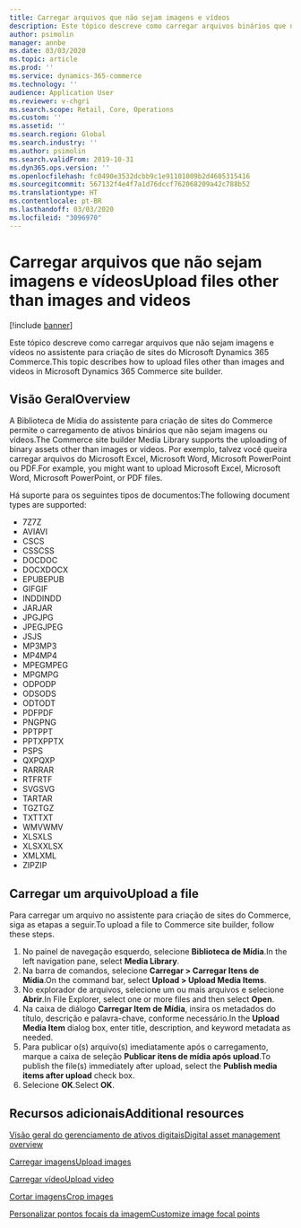 ```yaml
---
title: Carregar arquivos que não sejam imagens e vídeos
description: Este tópico descreve como carregar arquivos binários que não sejam imagens e vídeos no assistente para criação de sites do Microsoft Dynamics 365 Commerce.
author: psimolin
manager: annbe
ms.date: 03/03/2020
ms.topic: article
ms.prod: ''
ms.service: dynamics-365-commerce
ms.technology: ''
audience: Application User
ms.reviewer: v-chgri
ms.search.scope: Retail, Core, Operations
ms.custom: ''
ms.assetid: ''
ms.search.region: Global
ms.search.industry: ''
ms.author: psimolin
ms.search.validFrom: 2019-10-31
ms.dyn365.ops.version: ''
ms.openlocfilehash: fc0490e3532dcbb9c1e91101009b2d4605315416
ms.sourcegitcommit: 567132f4e4f7a1d76dccf762068209a42c788b52
ms.translationtype: HT
ms.contentlocale: pt-BR
ms.lasthandoff: 03/03/2020
ms.locfileid: "3096970"
---
```

# <a name="upload-files-other-than-images-and-videos"></a><span data-ttu-id="b9516-103">Carregar arquivos que não sejam imagens e vídeos</span><span class="sxs-lookup"><span data-stu-id="b9516-103">Upload files other than images and videos</span></span>

[!include [banner](includes/banner.md)]

<span data-ttu-id="b9516-104">Este tópico descreve como carregar arquivos que não sejam imagens e vídeos no assistente para criação de sites do Microsoft Dynamics 365 Commerce.</span><span class="sxs-lookup"><span data-stu-id="b9516-104">This topic describes how to upload files other than images and videos in Microsoft Dynamics 365 Commerce site builder.</span></span>

## <a name="overview"></a><span data-ttu-id="b9516-105">Visão Geral</span><span class="sxs-lookup"><span data-stu-id="b9516-105">Overview</span></span>

<span data-ttu-id="b9516-106">A Biblioteca de Mídia do assistente para criação de sites do Commerce permite o carregamento de ativos binários que não sejam imagens ou vídeos.</span><span class="sxs-lookup"><span data-stu-id="b9516-106">The Commerce site builder Media Library supports the uploading of binary assets other than images or videos.</span></span> <span data-ttu-id="b9516-107">Por exemplo, talvez você queira carregar arquivos do Microsoft Excel, Microsoft Word, Microsoft PowerPoint ou PDF.</span><span class="sxs-lookup"><span data-stu-id="b9516-107">For example, you might want to upload Microsoft Excel, Microsoft Word, Microsoft PowerPoint, or PDF files.</span></span>

<span data-ttu-id="b9516-108">Há suporte para os seguintes tipos de documentos:</span><span class="sxs-lookup"><span data-stu-id="b9516-108">The following document types are supported:</span></span>
- <span data-ttu-id="b9516-109">7Z</span><span class="sxs-lookup"><span data-stu-id="b9516-109">7Z</span></span>
- <span data-ttu-id="b9516-110">AVI</span><span class="sxs-lookup"><span data-stu-id="b9516-110">AVI</span></span>
- <span data-ttu-id="b9516-111">CS</span><span class="sxs-lookup"><span data-stu-id="b9516-111">CS</span></span>
- <span data-ttu-id="b9516-112">CSS</span><span class="sxs-lookup"><span data-stu-id="b9516-112">CSS</span></span>
- <span data-ttu-id="b9516-113">DOC</span><span class="sxs-lookup"><span data-stu-id="b9516-113">DOC</span></span>
- <span data-ttu-id="b9516-114">DOCX</span><span class="sxs-lookup"><span data-stu-id="b9516-114">DOCX</span></span>
- <span data-ttu-id="b9516-115">EPUB</span><span class="sxs-lookup"><span data-stu-id="b9516-115">EPUB</span></span>
- <span data-ttu-id="b9516-116">GIF</span><span class="sxs-lookup"><span data-stu-id="b9516-116">GIF</span></span>
- <span data-ttu-id="b9516-117">INDD</span><span class="sxs-lookup"><span data-stu-id="b9516-117">INDD</span></span>
- <span data-ttu-id="b9516-118">JAR</span><span class="sxs-lookup"><span data-stu-id="b9516-118">JAR</span></span>
- <span data-ttu-id="b9516-119">JPG</span><span class="sxs-lookup"><span data-stu-id="b9516-119">JPG</span></span>
- <span data-ttu-id="b9516-120">JPEG</span><span class="sxs-lookup"><span data-stu-id="b9516-120">JPEG</span></span>
- <span data-ttu-id="b9516-121">JS</span><span class="sxs-lookup"><span data-stu-id="b9516-121">JS</span></span>
- <span data-ttu-id="b9516-122">MP3</span><span class="sxs-lookup"><span data-stu-id="b9516-122">MP3</span></span>
- <span data-ttu-id="b9516-123">MP4</span><span class="sxs-lookup"><span data-stu-id="b9516-123">MP4</span></span>
- <span data-ttu-id="b9516-124">MPEG</span><span class="sxs-lookup"><span data-stu-id="b9516-124">MPEG</span></span>
- <span data-ttu-id="b9516-125">MPG</span><span class="sxs-lookup"><span data-stu-id="b9516-125">MPG</span></span>
- <span data-ttu-id="b9516-126">ODP</span><span class="sxs-lookup"><span data-stu-id="b9516-126">ODP</span></span>
- <span data-ttu-id="b9516-127">ODS</span><span class="sxs-lookup"><span data-stu-id="b9516-127">ODS</span></span>
- <span data-ttu-id="b9516-128">ODT</span><span class="sxs-lookup"><span data-stu-id="b9516-128">ODT</span></span>
- <span data-ttu-id="b9516-129">PDF</span><span class="sxs-lookup"><span data-stu-id="b9516-129">PDF</span></span>
- <span data-ttu-id="b9516-130">PNG</span><span class="sxs-lookup"><span data-stu-id="b9516-130">PNG</span></span>
- <span data-ttu-id="b9516-131">PPT</span><span class="sxs-lookup"><span data-stu-id="b9516-131">PPT</span></span>
- <span data-ttu-id="b9516-132">PPTX</span><span class="sxs-lookup"><span data-stu-id="b9516-132">PPTX</span></span>
- <span data-ttu-id="b9516-133">PS</span><span class="sxs-lookup"><span data-stu-id="b9516-133">PS</span></span>
- <span data-ttu-id="b9516-134">QXP</span><span class="sxs-lookup"><span data-stu-id="b9516-134">QXP</span></span>
- <span data-ttu-id="b9516-135">RAR</span><span class="sxs-lookup"><span data-stu-id="b9516-135">RAR</span></span>
- <span data-ttu-id="b9516-136">RTF</span><span class="sxs-lookup"><span data-stu-id="b9516-136">RTF</span></span>
- <span data-ttu-id="b9516-137">SVG</span><span class="sxs-lookup"><span data-stu-id="b9516-137">SVG</span></span>
- <span data-ttu-id="b9516-138">TAR</span><span class="sxs-lookup"><span data-stu-id="b9516-138">TAR</span></span>
- <span data-ttu-id="b9516-139">TGZ</span><span class="sxs-lookup"><span data-stu-id="b9516-139">TGZ</span></span>
- <span data-ttu-id="b9516-140">TXT</span><span class="sxs-lookup"><span data-stu-id="b9516-140">TXT</span></span>
- <span data-ttu-id="b9516-141">WMV</span><span class="sxs-lookup"><span data-stu-id="b9516-141">WMV</span></span>
- <span data-ttu-id="b9516-142">XLS</span><span class="sxs-lookup"><span data-stu-id="b9516-142">XLS</span></span>
- <span data-ttu-id="b9516-143">XLSX</span><span class="sxs-lookup"><span data-stu-id="b9516-143">XLSX</span></span>
- <span data-ttu-id="b9516-144">XML</span><span class="sxs-lookup"><span data-stu-id="b9516-144">XML</span></span>
- <span data-ttu-id="b9516-145">ZIP</span><span class="sxs-lookup"><span data-stu-id="b9516-145">ZIP</span></span>

## <a name="upload-a-file"></a><span data-ttu-id="b9516-146">Carregar um arquivo</span><span class="sxs-lookup"><span data-stu-id="b9516-146">Upload a file</span></span>

<span data-ttu-id="b9516-147">Para carregar um arquivo no assistente para criação de sites do Commerce, siga as etapas a seguir.</span><span class="sxs-lookup"><span data-stu-id="b9516-147">To upload a file to Commerce site builder, follow these steps.</span></span>

1. <span data-ttu-id="b9516-148">No painel de navegação esquerdo, selecione **Biblioteca de Mídia**.</span><span class="sxs-lookup"><span data-stu-id="b9516-148">In the left navigation pane, select **Media Library**.</span></span>
1. <span data-ttu-id="b9516-149">Na barra de comandos, selecione **Carregar \> Carregar Itens de Mídia**.</span><span class="sxs-lookup"><span data-stu-id="b9516-149">On the command bar, select **Upload \> Upload Media Items**.</span></span>
1. <span data-ttu-id="b9516-150">No explorador de arquivos, selecione um ou mais arquivos e selecione **Abrir**.</span><span class="sxs-lookup"><span data-stu-id="b9516-150">In File Explorer, select one or more files and then select **Open**.</span></span>
1. <span data-ttu-id="b9516-151">Na caixa de diálogo **Carregar Item de Mídia**, insira os metadados do título, descrição e palavra-chave, conforme necessário.</span><span class="sxs-lookup"><span data-stu-id="b9516-151">In the **Upload Media Item** dialog box, enter title, description, and keyword metadata as needed.</span></span>
1. <span data-ttu-id="b9516-152">Para publicar o(s) arquivo(s) imediatamente após o carregamento, marque a caixa de seleção **Publicar itens de mídia após upload**.</span><span class="sxs-lookup"><span data-stu-id="b9516-152">To publish the file(s) immediately after upload, select the **Publish media items after upload** check box.</span></span>
1. <span data-ttu-id="b9516-153">Selecione **OK**.</span><span class="sxs-lookup"><span data-stu-id="b9516-153">Select **OK**.</span></span>

## <a name="additional-resources"></a><span data-ttu-id="b9516-154">Recursos adicionais</span><span class="sxs-lookup"><span data-stu-id="b9516-154">Additional resources</span></span>

[<span data-ttu-id="b9516-155">Visão geral do gerenciamento de ativos digitais</span><span class="sxs-lookup"><span data-stu-id="b9516-155">Digital asset management overview</span></span>](dam-overview.md)

[<span data-ttu-id="b9516-156">Carregar imagens</span><span class="sxs-lookup"><span data-stu-id="b9516-156">Upload images</span></span>](dam-upload-images.md)

[<span data-ttu-id="b9516-157">Carregar vídeo</span><span class="sxs-lookup"><span data-stu-id="b9516-157">Upload video</span></span>](dam-upload-video.md)

[<span data-ttu-id="b9516-158">Cortar imagens</span><span class="sxs-lookup"><span data-stu-id="b9516-158">Crop images</span></span>](dam-crop-images.md)

[<span data-ttu-id="b9516-159">Personalizar pontos focais da imagem</span><span class="sxs-lookup"><span data-stu-id="b9516-159">Customize image focal points</span></span>](dam-custom-focal-point.md)
